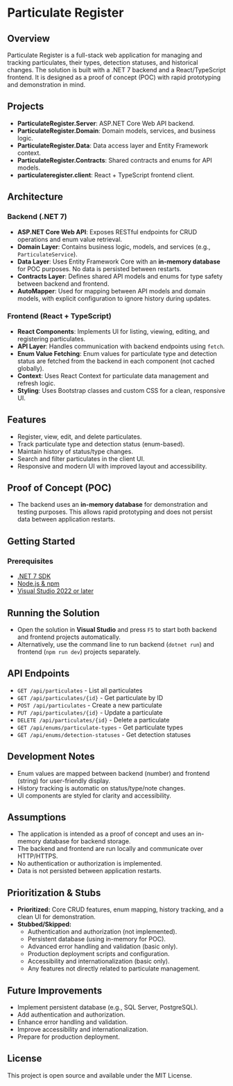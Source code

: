 # Particulate Register

## Overview
Particulate Register is a full-stack web application for managing and tracking particulates, their types, detection statuses, and historical changes. The solution is built with a .NET 7 backend and a React/TypeScript frontend. It is designed as a proof of concept (POC) with rapid prototyping and demonstration in mind.

## Projects

- **ParticulateRegister.Server**: ASP.NET Core Web API backend.
- **ParticulateRegister.Domain**: Domain models, services, and business logic.
- **ParticulateRegister.Data**: Data access layer and Entity Framework context.
- **ParticulateRegister.Contracts**: Shared contracts and enums for API models.
- **particulateregister.client**: React + TypeScript frontend client.

## Architecture

### Backend (.NET 7)
- **ASP.NET Core Web API**: Exposes RESTful endpoints for CRUD operations and enum value retrieval.
- **Domain Layer**: Contains business logic, models, and services (e.g., `ParticulateService`).
- **Data Layer**: Uses Entity Framework Core with an **in-memory database** for POC purposes. No data is persisted between restarts.
- **Contracts Layer**: Defines shared API models and enums for type safety between backend and frontend.
- **AutoMapper**: Used for mapping between API models and domain models, with explicit configuration to ignore history during updates.

### Frontend (React + TypeScript)
- **React Components**: Implements UI for listing, viewing, editing, and registering particulates.
- **API Layer**: Handles communication with backend endpoints using `fetch`.
- **Enum Value Fetching**: Enum values for particulate type and detection status are fetched from the backend in each component (not cached globally).
- **Context**: Uses React Context for particulate data management and refresh logic.
- **Styling**: Uses Bootstrap classes and custom CSS for a clean, responsive UI.

## Features

- Register, view, edit, and delete particulates.
- Track particulate type and detection status (enum-based).
- Maintain history of status/type changes.
- Search and filter particulates in the client UI.
- Responsive and modern UI with improved layout and accessibility.

## Proof of Concept (POC)

- The backend uses an **in-memory database** for demonstration and testing purposes. This allows rapid prototyping and does not persist data between application restarts.

## Getting Started

### Prerequisites
- [.NET 7 SDK](https://dotnet.microsoft.com/download/dotnet/7.0)
- [Node.js & npm](https://nodejs.org/)
- [Visual Studio 2022 or later](https://visualstudio.microsoft.com/)

## Running the Solution
- Open the solution in **Visual Studio** and press `F5` to start both backend and frontend projects automatically.
- Alternatively, use the command line to run backend (`dotnet run`) and frontend (`npm run dev`) projects separately.

## API Endpoints
- `GET /api/particulates` - List all particulates
- `GET /api/particulates/{id}` - Get particulate by ID
- `POST /api/particulates` - Create a new particulate
- `PUT /api/particulates/{id}` - Update a particulate
- `DELETE /api/particulates/{id}` - Delete a particulate
- `GET /api/enums/particulate-types` - Get particulate types
- `GET /api/enums/detection-statuses` - Get detection statuses

## Development Notes
- Enum values are mapped between backend (number) and frontend (string) for user-friendly display.
- History tracking is automatic on status/type/note changes.
- UI components are styled for clarity and accessibility.

## Assumptions
- The application is intended as a proof of concept and uses an in-memory database for backend storage.
- The backend and frontend are run locally and communicate over HTTP/HTTPS.
- No authentication or authorization is implemented.
- Data is not persisted between application restarts.

## Prioritization & Stubs
- **Prioritized:** Core CRUD features, enum mapping, history tracking, and a clean UI for demonstration.
- **Stubbed/Skipped:**
  - Authentication and authorization (not implemented).
  - Persistent database (using in-memory for POC).
  - Advanced error handling and validation (basic only).
  - Production deployment scripts and configuration.
  - Accessibility and internationalization (basic only).
  - Any features not directly related to particulate management.

## Future Improvements
- Implement persistent database (e.g., SQL Server, PostgreSQL).
- Add authentication and authorization.
- Enhance error handling and validation.
- Improve accessibility and internationalization.
- Prepare for production deployment.

## License
This project is open source and available under the MIT License.
